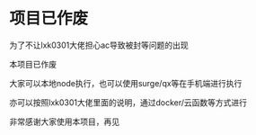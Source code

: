 # 项目已作废

为了不让lxk0301大佬担心ac导致被封等问题的出现

本项目已作废

大家可以本地node执行，也可以使用surge/qx等在手机端进行执行

亦可以按照lxk0301大佬里面的说明，通过docker/云函数等方式进行

非常感谢大家使用本项目，再见
